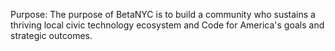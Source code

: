 Purpose:
The purpose of BetaNYC is to build a community who sustains a thriving local civic technology ecosystem and Code for America's goals and strategic outcomes.
